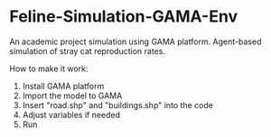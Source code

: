 # Feline-Simulation-GAMA-Env
An academic project simulation using GAMA platform. Agent-based simulation of stray cat reproduction rates.

How to make it work:
1. Install GAMA platform
2. Import the model to GAMA
3. Insert "road.shp" and "buildings.shp" into the code
4. Adjust variables if needed
5. Run